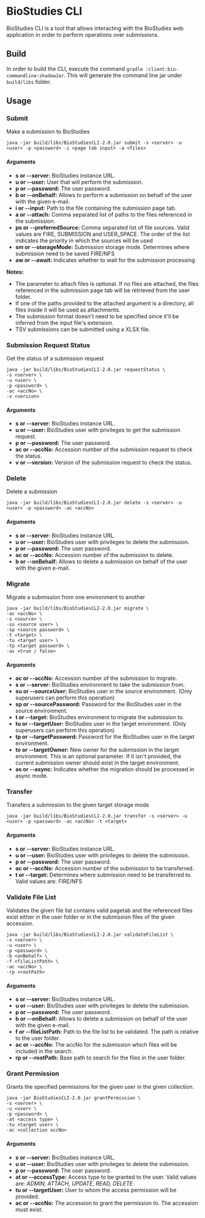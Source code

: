 # BioStudies CLI

BioStudies CLI is a tool that allows interacting with the BioStudies web application in order to perform operations over
submissions.

## Build
In order to build the CLI, execute the command `gradle :client:bio-commandline:shadowJar`. This will generate the
command line jar under `build/libs` folder.

## Usage

### Submit
Make a submission to BioStudies

`java -jar build/libs/BioStudiesCLI-2.0.jar submit -s <server> -u <user> -p <password> -i <page tab input> -a <files>`

#### Arguments
* **s or --server:** BioStudies instance URL.
* **u or --user:** User that will perform the submission.
* **p or --password:** The user password.
* **b or --onBehalf:** Allows to perform a submission on behalf of the user with the given e-mail.
* **i or --input:** Path to the file containing the submission page tab.
* **a or --attach:** Comma separated list of paths to the files referenced in the submission.
* **ps or --preferredSource:** Comma separated list of file sources. Valid values are FIRE, SUBMISSION and USER_SPACE.
  The order of the list indicates the priority in which the sources will be used
* **sm or --storageMode:** Submission storage mode. Determines where submission need to be saved FIRE/NFS
* **aw or --await:** Indicates whether to wait for the submission processing

**Notes:**

* The parameter to attach files is optional. If no files are attached, the files referenced in the submission page tab
  will be retrieved from the user folder.
* If one of the paths provided to the attached argument is a directory, all files inside it will be used as attachments.
* The submission format doesn't need to be specified since it'll be inferred from the input file's extension.
* TSV submissions can be submitted using a XLSX file.

### Submission Request Status
Get the status of a submission request

```
java -jar build/libs/BioStudiesCLI-2.0.jar requestStatus \
-s <server> \
-u <user> \
-p <password> \
-ac <accNo> \
-v <version>
```

#### Arguments
* **s or --server:** BioStudies instance URL.
* **u or --user:** BioStudies user with privileges to get the submission request.
* **p or --password:** The user password.
* **ac or --accNo:** Accession number of the submission request to check the status.
* **v or --version:** Version of the submission request to check the status.

### Delete
Delete a submission

`java -jar build/libs/BioStudiesCLI-2.0.jar delete -s <server> -u <user> -p <password> -ac <accNo>`

#### Arguments
* **s or --server:** BioStudies instance URL.
* **u or --user:** BioStudies user with privileges to delete the submission.
* **p or --password:** The user password.
* **ac or --accNo:** Accession number of the submission to delete.
* **b or --onBehalf:** Allows to delete a submission on behalf of the user with the given e-mail.

### Migrate
Migrate a submission from one environment to another

```
java -jar build/libs/BioStudiesCLI-2.0.jar migrate \
-ac <accNo> \
-s <source> \
-su <source user> \
-sp <source password> \
-t <target> \
-tu <target user> \
-tp <target password> \
-as <true / false>
```

#### Arguments
* **ac or --accNo:** Accession number of the submission to migrate.
* **s or --server:** BioStudies environment to take the submission from.
* **su or --sourceUser:** BioStudies user in the source environment. (Only superusers can perform this operation)
* **sp or --sourcePassword:** Password for the BioStudies user in the source environment.
* **t or --target:** BioStudies environment to migrate the submission to.
* **tu or --targetUser:** BioStudies user in the target environment. (Only superusers can perform this operation)
* **tp or --targetPassword:** Password for the BioStudies user in the target environment.
* **to or --targetOwner:** New owner for the submission in the target environment. This is an optional parameter. If it
  isn't provided, the current submission owner should exist in the target environment.
* **as or --async:** Indicates whether the migration should be processed in async mode.

### Transfer
Transfers a submission to the given target storage mode

`java -jar build/libs/BioStudiesCLI-2.0.jar transfer -s <server> -u <user> -p <password> -ac <accNo> -t <target>`

#### Arguments
* **s or --server:** BioStudies instance URL.
* **u or --user:** BioStudies user with privileges to delete the submission.
* **p or --password:** The user password.
* **ac or --accNo:** Accession number of the submission to be transferred.
* **t or --target:** Determines where submission need to be transferred to. Valid values are: FIRE/NFS

### Validate File List
Validates the given file list contains valid pagetab and the referenced files exist either in the user folder or in the
submission files of the given accession.

```
java -jar build/libs/BioStudiesCLI-2.0.jar validateFileList \
-s <server> \
-u <user> \
-p <password> \
-b <onBehalf> \
-f <fileListPath> \
-ac <accNo> \
-rp <rootPath>
```

#### Arguments
* **s or --server:** BioStudies instance URL.
* **u or --user:** BioStudies user with privileges to delete the submission.
* **p or --password:** The user password.
* **b or --onBehalf:** Allows to delete a submission on behalf of the user with the given e-mail.
* **f or --fileListPath:** Path to the file list to be validated. The path is relative to the user folder.
* **ac or --accNo:** The accNo for the submission which files will be included in the search.
* **rp or --rootPath:** Base path to search for the files in the user folder.

### Grant Permission
Grants the specified permissions for the given user in the given collection.

```
java -jar BioStudiesCLI-2.0.jar grantPermission \
-s <server> \
-u <user> \
-p <password> \
-at <access type> \
-tu <target user> \
-ac <collection accNo>
```

#### Arguments
* **s or --server:** BioStudies instance URL.
* **u or --user:** BioStudies user with privileges to delete the submission.
* **p or --password:** The user password.
* **at or --accessType:** Access type to be granted to the user. Valid values are: *ADMIN, ATTACH, UPDATE, READ, DELETE*
* **tu or --targetUser:** User to whom the access permission will be provided.
* **ac or --accNo:** The accession to grant the permission to. The accession must exist.
